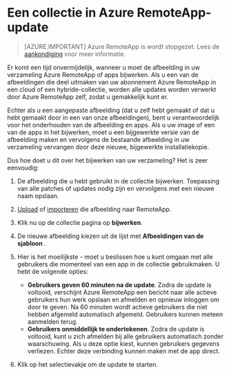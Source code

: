 <properties
   pageTitle="Bijwerken van uw Azure RemoteApp-collectie | Microsoft Azure"
   description="Informatie over het bijwerken van uw Azure RemoteApp-collectie"
   services="remoteapp"
   documentationCenter=""
   authors="lizap"
   manager="mbaldwin"
   editor=""/>

<tags
   ms.service="remoteapp"
   ms.devlang="NA"
   ms.topic="article"
   ms.tgt_pltfrm="NA"
   ms.workload="compute"
   ms.date="08/15/2016"
   ms.author="elizapo"/>

# <a name="update-a-collection-in-azure-remoteapp"></a>Een collectie in Azure RemoteApp-update

> [AZURE.IMPORTANT]
> Azure RemoteApp is wordt stopgezet. Lees de [aankondiging](https://go.microsoft.com/fwlink/?linkid=821148) voor meer informatie.

Er komt een tijd onvermijdelijk, wanneer u moet de afbeelding in uw verzameling Azure RemoteApp of apps bijwerken. Als u een van de afbeeldingen die deel uitmaken van uw abonnement Azure RemoteApp in een cloud of een hybride-collectie, worden alle updates worden verwerkt door Azure RemoteApp zelf, zodat u gemakkelijk kunt er.

Echter als u een aangepaste afbeelding (dat u zelf hebt gemaakt of dat u hebt gemaakt door in een van onze afbeeldingen), bent u verantwoordelijk voor het onderhouden van de afbeelding en apps. Als u uw image of een van de apps in het bijwerken, moet u een bijgewerkte versie van de afbeelding maken en vervolgens de bestaande afbeelding in uw verzameling vervangen door deze nieuwe, bijgewerkte installatiekopie.

Dus hoe doet u dit over het bijwerken van uw verzameling? Het is zeer eenvoudig:

1. De afbeelding die u hebt gebruikt in de collectie bijwerken. Toepassing van alle patches of updates nodig zijn en vervolgens met een nieuwe naam opslaan.
2. [Upload](remoteapp-uploadimage.md) of [importeren](remoteapp-image-on-azurevm.md) die afbeelding naar RemoteApp.
3. Klik nu op de collectie pagina op **bijwerken**.
4. De nieuwe afbeelding kiezen uit de lijst met **Afbeeldingen van de sjabloon** .
4. Hier is het moeilijkste - moet u beslissen hoe u kunt omgaan met alle gebruikers die momenteel van een app in de collectie gebruikmaken. U hebt de volgende opties:
    - **Gebruikers geven 60 minuten na de update**. Zodra de update is voltooid, verschijnt Azure RemoteApp een bericht naar alle actieve gebruikers hun werk opslaan en afmelden en opnieuw inloggen om door te geven. Na 60 minuten wordt actieve gebruikers die niet hebben afgemeld automatisch afgemeld. Gebruikers kunnen meteen aanmelden terug.
    - **Gebruikers onmiddellijk te ondertekenen**. Zodra de update is voltooid, kunt u zich afmelden bij alle gebruikers automatisch zonder waarschuwing. Als u deze optie kiest, kunnen gebruikers gegevens verliezen. Echter deze verbinding kunnen maken met de app direct.

1. Klik op het selectievakje om de update te starten.
